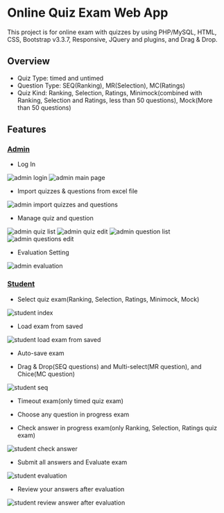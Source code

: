 # Online Quiz Exam Web App

This project is for online exam with quizzes by using PHP/MySQL, HTML, CSS, Bootstrap v3.3.7, Responsive, JQuery and plugins, and Drag & Drop.

## Overview

- Quiz Type: timed and untimed
- Question Type: SEQ(Ranking), MR(Selection), MC(Ratings)
- Quiz Kind: Ranking, Selection, Ratings, Minimock(combined with Ranking, Selection and Ratings, less than 50 questions), Mock(More than 50 questions)

## Features

### [Admin](http://quiz-app.groundforcetrucking.com/admin "Demo admin link")

- Log In

![](screenshots/screenshot_admin_login.png "admin login")
![](screenshots/screenshot_admin.png "admin main page")

- Import quizzes & questions from excel file

![](screenshots/screenshot_admin_import.png "admin import quizzes and questions")

- Manage quiz and question

![](screenshots/screenshot_admin_quiz_list.png "admin quiz list")
![](screenshots/screenshot_admin_quiz_edit.png "admin quiz edit")
![](screenshots/screenshot_admin_question_list.png "admin question list")
![](screenshots/screenshot_admin_question_edit.png "admin questions edit")

- Evaluation Setting

![](screenshots/screenshot_admin_eval.png "admin evaluation")

### [Student](http://quiz-app.groundforcetrucking.com/ "Demo student link")

- Select quiz exam(Ranking, Selection, Ratings, Minimock, Mock)

![](screenshots/screenshot_student.png "student index")

- Load exam from saved

![](screenshots/screenshot_student_load_exam.png "student load exam from saved")

- Auto-save exam

- Drag & Drop(SEQ questions) and Multi-select(MR question), and Chice(MC question)

![](screenshots/screenshot_student_seq.png "student seq")

- Timeout exam(only timed quiz exam)

- Choose any question in progress exam

- Check answer in progress exam(only Ranking, Selection, Ratings quiz exam)

![](screenshots/screenshot_student_check_answer.png "student check answer")

- Submit all answers and Evaluate exam

![](screenshots/screenshot_student_evaluation.png "student evaluation")

- Review your answers after evaluation

![](screenshots/screenshot_student_review.png "student review answer after evaluation")